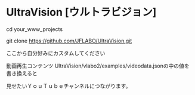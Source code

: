 # UltraVision [ウルトラビジョン]


cd your_www_projects

git clone https://github.com/JFLABO/UltraVision.git

ここから自分好みにカスタムしてください

動画再生コンテンツ
 UltraVision/vlabo2/examples/videodata.jsonの中の値を書き換えると
 
 見せたいＹｏｕＴｕｂｅチャンネルにつながります。
 
